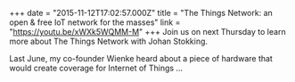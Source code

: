 +++
date = "2015-11-12T17:02:57.000Z"
title = "The Things Network: an open & free IoT network for the masses"
link = "https://youtu.be/xWXk5WQMM-M"
+++
Join us on next Thursday to learn more about The Things Network with Johan Stokking.

Last June, my co-founder Wienke heard about a piece of hardware that would create coverage for Internet of Things …